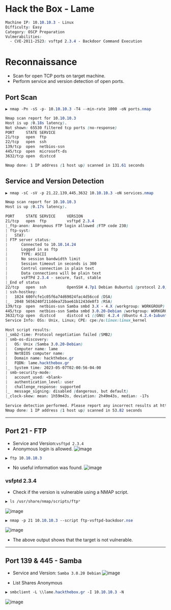 # Hack the Box - Lame

```CSS
Machine IP: 10.10.10.3 - Linux
Difficulty: Easy
Category: OSCP Preparation
Vulmerabilities:
  - CVE-2011-2523: vsftpd 2.3.4 - Backdoor Command Execution
```

# Reconnaissance
  - Scan for open TCP ports on target machine.
  - Perform service and version detection of open ports.

## Port Scan
```CSS
▶ nmap -Pn -sS -p- 10.10.10.3 -T4 --min-rate 1000 -oN ports.nmap

Nmap scan report for 10.10.10.3
Host is up (0.18s latency).
Not shown: 65530 filtered tcp ports (no-response)
PORT     STATE SERVICE
21/tcp   open  ftp
22/tcp   open  ssh
139/tcp  open  netbios-ssn
445/tcp  open  microsoft-ds
3632/tcp open  distccd

Nmap done: 1 IP address (1 host up) scanned in 131.61 seconds
```

## Service and Version Detection
```CSS
▶ nmap -sC -sV -p 21,22,139,445,3632 10.10.10.3 -oN services.nmap

Nmap scan report for 10.10.10.3                                                      
Host is up (0.17s latency).                                                          
                                                                                     
PORT     STATE SERVICE     VERSION                                                   
21/tcp   open  ftp         vsftpd 2.3.4                                              
|_ftp-anon: Anonymous FTP login allowed (FTP code 230)        
| ftp-syst: 
|   STAT:           
| FTP server status:                                                                 
|      Connected to 10.10.14.24
|      Logged in as ftp           
|      TYPE: ASCII     
|      No session bandwidth limit
|      Session timeout in seconds is 300
|      Control connection is plain text
|      Data connections will be plain text
|      vsFTPd 2.3.4 - secure, fast, stable
|_End of status          
22/tcp   open  ssh         OpenSSH 4.7p1 Debian 8ubuntu1 (protocol 2.0)
| ssh-hostkey:                   
|   1024 600fcfe1c05f6a74d69024fac4d56ccd (DSA)       
|_  2048 5656240f211ddea72bae61b1243de8f3 (RSA)                
139/tcp  open  netbios-ssn Samba smbd 3.X - 4.X (workgroup: WORKGROUP)
445/tcp  open  netbios-ssn Samba smbd 3.0.20-Debian (workgroup: WORKGROUP)
3632/tcp open  distccd     distccd v1 ((GNU) 4.2.4 (Ubuntu 4.2.4-1ubuntu4))
Service Info: OSs: Unix, Linux; CPE: cpe:/o:linux:linux_kernel
                                          
Host script results:
|_smb2-time: Protocol negotiation failed (SMB2)                                      
| smb-os-discovery:            
|   OS: Unix (Samba 3.0.20-Debian)
|   Computer name: lame
|   NetBIOS computer name:       
|   Domain name: hackthebox.gr          
|   FQDN: lame.hackthebox.gr           
|_  System time: 2023-05-07T02:00:56-04:00
| smb-security-mode:                      
|   account_used: <blank>
|   authentication_level: user                                                       
|   challenge_response: supported
|_  message_signing: disabled (dangerous, but default)
|_clock-skew: mean: 1h59m43s, deviation: 2h49m43s, median: -17s
                                                                                     
Service detection performed. Please report any incorrect results at https://nmap.org/submit/ .
Nmap done: 1 IP address (1 host up) scanned in 53.82 seconds
```

---

## Port 21 - FTP
  - Service and Version:`vsftpd 2.3.4`
  - Anonymous login is allowed.
![image](https://user-images.githubusercontent.com/83878909/236660813-dfffeaff-5498-4751-9611-33ed709a53c3.png)

```CSS
▶ ftp 10.10.10.3
```

  - No useful information was found.
![image](https://user-images.githubusercontent.com/83878909/236660787-9747600c-2dc6-4367-8179-e390ddcc588e.png)

### vsfptd 2.3.4
  - Check if the version is vulnerable using a NMAP script.
```CSS
▶ ls /usr/share/nmap/scripts/ftp*
```
![image](https://user-images.githubusercontent.com/83878909/236664752-1a4b5dc8-8d51-49c3-b571-ab4953cf5983.png)

```CSS
▶ nmap -p 21 10.10.10.3 --script ftp-vsftpd-backdoor.nse
```
![image](https://user-images.githubusercontent.com/83878909/236664883-3430962a-ccbe-4d05-8348-9ff8ae89c375.png)
  - The above output shows that the target is not vulnerable.

---

## Port 139 & 445 - Samba
  - Service and Version: `Samba 3.0.20 Debian`
![image](https://user-images.githubusercontent.com/83878909/236665134-25d9feb4-5cd8-4dc4-aadb-5871a4b3b898.png)

  - List Shares Anonymous
```CSS
▶ smbclient -L \\lame.hackthebox.gr -I 10.10.10.3 -N 
```
![image](https://user-images.githubusercontent.com/83878909/236665450-f2a18dcd-6de5-4c71-8a07-40edb57313d8.png)


